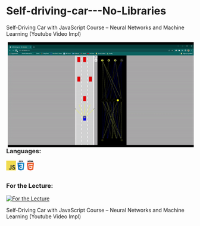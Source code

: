 # Self-driving-car---No-Libraries
Self-Driving Car with JavaScript Course – Neural Networks and Machine Learning (Youtube Video Impl)


<p><img align="right" src="https://github.com/YousufMahero/Self-driving-car---No-Libraries/blob/master/applied_method.gif" width="500" heightt="320"  /></p>

### Languages:

[<img align="left" alt="JS" width="26px" src="https://github.com/voodootikigod/logo.js/blob/master/js.png" />](https://developer.mozilla.org/en-US/docs/Web/JavaScript)
[<img align="left" alt="CSS" width="26px" src="https://raw.githubusercontent.com/github/explore/80688e429a7d4ef2fca1e82350fe8e3517d3494d/topics/css/css.png"  />](https://developer.mozilla.org/en-US/docs/Web/CSS)
[<img align="left" alt="HTML" width="26px" src="https://raw.githubusercontent.com/github/explore/80688e429a7d4ef2fca1e82350fe8e3517d3494d/topics/html/html.png"  />](https://developer.mozilla.org/en-US/docs/Web/HTML)
<br /><br />



### For the Lecture: 

[![For the Lecture](https://img.youtube.com/vi/Rs_rAxEsAvI/0.jpg)](https://www.youtube.com/watch?v=Rs_rAxEsAvI)





Self-Driving Car with JavaScript Course – Neural Networks and Machine Learning (Youtube Video Impl)

<br />
<br />


